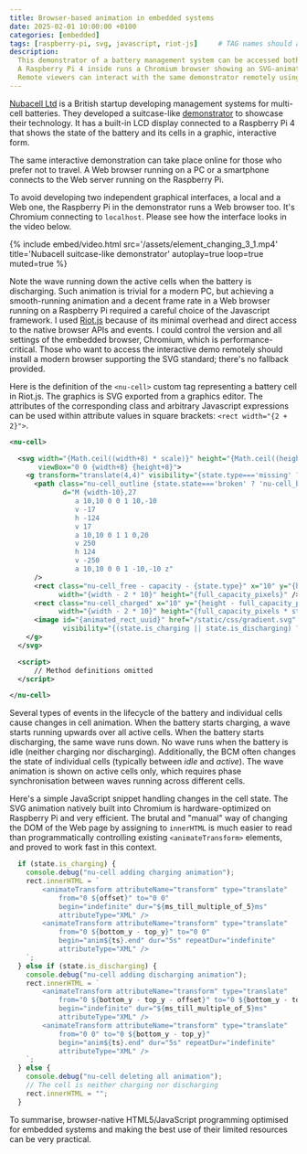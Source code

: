 ```yaml
---
title: Browser-based animation in embedded systems 
date: 2025-02-01 10:00:00 +0100
categories: [embedded]
tags: [raspberry-pi, svg, javascript, riot-js]     # TAG names should always be lowercase
description:
  This demonstrator of a battery management system can be accessed both locally and via Internet.
  A Raspberry Pi 4 inside runs a Chromium browser showing an SVG-animated GUI.
  Remote viewers can interact with the same demonstrator remotely using their browser.
---
```

[Nubacell Ltd](https://nubacell.com/) is a British startup developing management systems for multi-cell
batteries. They developed a suitcase-like [demonstrator](https://nubacell.com/demonstrator) to showcase
their technology. It has a built-in LCD display connected to a Raspberry Pi 4 that shows the state
of the battery and its cells in a graphic, interactive form.

The same interactive demonstration can take place online for those who prefer not to travel. A Web
browser running on a PC or a smartphone connects to the Web server running on the Raspberry Pi.

To avoid developing two independent graphical interfaces, a local and a Web one, the Raspberry Pi in the
demonstrator runs a Web browser too. It's Chromium connecting to `localhost`. Please see how the interface
looks in the video below.

{%
include embed/video.html
src='/assets/element_changing_3_1.mp4'
title='Nubacell suitcase-like demonstrator'
autoplay=true
loop=true
muted=true
%}

Note the wave running down the active cells when the battery is discharging. Such animation is trivial
for a modern PC, but achieving a smooth-running animation and a decent frame rate in a Web browser
running on a Raspberry Pi required a careful choice of the Javascript framework. I used
[Riot.js](https://riot.js.org/) because of its minimal overhead and direct access to the native
browser APIs and events. I could control the version and all settings of the embedded browser,
Chromium, which is performance-critical. Those who want to access the interactive demo remotely
should install a modern browser supporting the SVG standard; there's no fallback provided.

Here is the definition of the `<nu-cell>` custom tag representing a battery cell in Riot.js.
The graphics is SVG exported from a graphics editor. The attributes of the corresponding class
and arbitrary Javascript expressions can be used within attribute values in square brackets:
`<rect width="{2 + 2}">`.

```xml
<nu-cell>

  <svg width="{Math.ceil((width+8) * scale)}" height="{Math.ceil((height+8) * scale)}"
       viewBox="0 0 {width+8} {height+8}">
    <g transform="translate(4,4)" visibility="{state.type==='missing' ? 'hidden' : 'visible'}">
      <path class="nu-cell_outline {state.state==='broken' ? 'nu-cell_broken' : ''}"
             d="M {width-10},27
                a 10,10 0 0 1 10,-10 
                v -17
                h -124
                v 17
                a 10,10 0 1 1 0,20
                v 250
                h 124
                v -250
                a 10,10 0 0 1 -10,-10 z"
      />
      <rect class="nu-cell_free - capacity - {state.type}" x="10" y="{height - full_capacity_pixels}"
            width="{width - 2 * 10}" height="{full_capacity_pixels}" />
      <rect class="nu-cell_charged" x="10" y="{height - full_capacity_pixels * state.charge_percent / 100}"
            width="{width - 2 * 10}" height="{full_capacity_pixels * state.charge_percent / 100}" />
      <image id="{animated_rect_uuid}" href="/static/css/gradient.svg" width="104" height="80" x="10" y="-20"
             visibility="{(state.is_charging || state.is_discharging) ? 'visible' : 'hidden'}"/>
    </g>
  </svg>

  <script>
      // Method definitions omitted
  </script>

</nu-cell>
```

Several types of events in the lifecycle of the battery and individual cells cause changes in cell animation.
When the battery starts charging, a wave starts running upwards over all active cells. When the battery starts
discharging, the same wave runs down. No wave runs when the battery is idle (neither charging nor discharging).
Additionally, the BCM often changes the state of individual cells (typically between *idle* and *active*).
The wave animation is shown on active cells only, which requires phase synchronisation between waves running
across different cells.

Here's a simple JavaScript snippet handling changes in the cell state. The SVG animation natively built
into Chromium is hardware-optimized on Raspberry Pi and very efficient. The brutal and "manual"
way of changing the DOM of the Web page by assigning to `innerHTML` is much easier to read than
programmatically controlling existing `<animateTransform>` elements, and proved to work fast in this context.

```javascript
  if (state.is_charging) {
    console.debug("nu-cell adding charging animation");
    rect.innerHTML = `
        <animateTransform attributeName="transform" type="translate"
            from="0 ${offset}" to="0 0"
            begin="indefinite" dur="${ms_till_multiple_of_5}ms"
            attributeType="XML" />
        <animateTransform attributeName="transform" type="translate"
            from="0 ${bottom_y - top_y}" to="0 0"
            begin="anim${ts}.end" dur="5s" repeatDur="indefinite"
            attributeType="XML" />
    `;
  } else if (state.is_discharging) {
    console.debug("nu-cell adding discharging animation");
    rect.innerHTML = `
        <animateTransform attributeName="transform" type="translate"
            from="0 ${bottom_y - top_y - offset}" to="0 ${bottom_y - top_y}"
            begin="indefinite" dur="${ms_till_multiple_of_5}ms"
            attributeType="XML" />
        <animateTransform attributeName="transform" type="translate"
            from="0 0" to="0 ${bottom_y - top_y}"
            begin="anim${ts}.end" dur="5s" repeatDur="indefinite"
            attributeType="XML" />
    `;
  } else {
    console.debug("nu-cell deleting all animation");
    // The cell is neither charging nor discharging
    rect.innerHTML = "";
  }
```

To summarise, browser-native HTML5/JavaScript programming optimised for embedded systems and making the best use
of their limited resources can be very practical.

